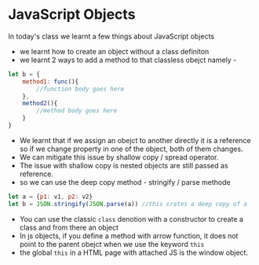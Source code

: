 # JavaScript Objects

In today's class we learnt a few things about JavaScript objects

- we learnt how to create an object without a class definiton
- we learnt 2 ways to add a method to that classless obejct namely -
```js
let b = {
    method1: func(){
        //function body goes here
    },
    method2(){
        //method body goes here
    }
}
```
- We learnt that if we assign an obejct to another directly it is a reference so if we change property in one of the object, both of them changes. 
- We can mitigate this issue by shallow copy / spread operator. 
- The issue with shallow copy is nested objects are still passed as reference.
- so we can use the deep copy method - stringify / parse methode 
```js
let a = {p1: v1, p2: v2}
let b = JSON.stringify(JSON.parse(a)) //this crates a deep copy of a
```
- You can use the classic `class` denotion with a constructor to create a class and from there an object
- In js objects, if you define a method with arrow function, it does not point to the parent obejct when we use the keyword `this`
- the global `this` in a HTML page with attached JS is the window object.